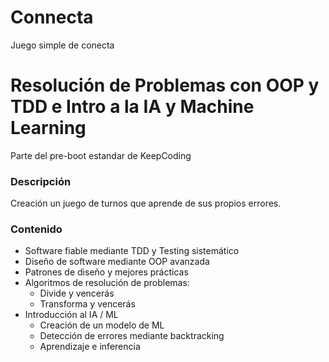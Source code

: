 # Connecta
Juego simple de conecta

# Resolución de Problemas con OOP y TDD e Intro a la IA y Machine Learning

Parte del pre-boot estandar de KeepCoding

### Descripción

Creación un juego de turnos que aprende de sus propios errores.

### Contenido

* Software fiable mediante TDD y Testing sistemático
* Diseño de software mediante OOP avanzada
* Patrones de diseño y mejores prácticas
* Algoritmos de resolución de problemas:
    * Divide y vencerás
    * Transforma y vencerás
* Introducción al IA / ML
    * Creación de un modelo de ML
    * Detección de errores mediante backtracking
    * Aprendizaje e inferencia